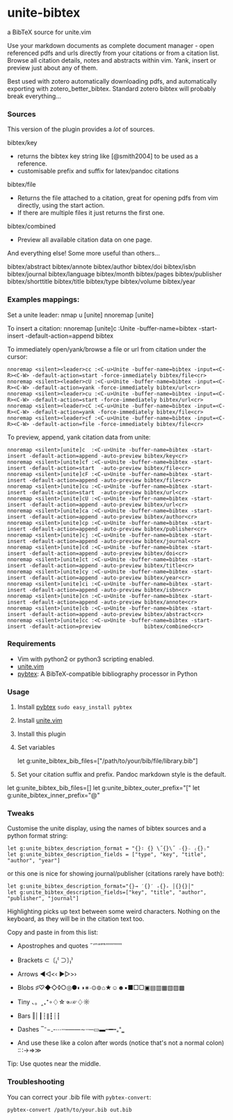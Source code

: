 unite-bibtex
============

a BibTeX source for unite.vim

Use your markdown documents as complete document manager - open referenced pdfs
and urls directly from your citations or from a citation list. Browse all
citation details, notes and abstracts within vim. Yank, insert or preview just
about any of them.

Best used with zotero automatically downloading pdfs, and automatically
exporting with zotero_better_bibtex. Standard zotero bibtex will probably break
everything...


### Sources

This version of the plugin provides a *lot* of sources.

bibtex/key
- returns the bibtex key string like [@smith2004] to be used as a reference.
- customisable prefix and suffix for latex/pandoc citations

bibtex/file
- Returns the file attached to a citation, great for opening pdfs from vim
  directly, using the start action.
- If there are multiple files it just returns the first one.

bibtex/combined
- Preview all available citation data on one page.

And everything else! Some more useful than others...

bibtex/abstract
bibtex/annote
bibtex/author
bibtex/doi
bibtex/isbn
bibtex/journal
bibtex/language
bibtex/month
bibtex/pages
bibtex/publisher
bibtex/shorttitle
bibtex/title
bibtex/type
bibtex/volume
bibtex/year

### Examples mappings:

Set a unite leader:
nmap <leader>u [unite]
nnoremap [unite] <nop>

To insert a citation:
nnoremap <silent>[unite]c       :<C-u>Unite -buffer-name=bibtex   -start-insert -default-action=append      bibtex<cr>

To immediately open/yank/browse a file or url from citation under the cursor:

    nnoremap <silent><leader>cc :<C-u>Unite -buffer-name=bibtex -input=<C-R><C-W> -default-action=start -force-immediately bibtex/file<cr>
    nnoremap <silent><leader>cU :<C-u>Unite -buffer-name=bibtex -input=<C-R><C-W> -default-action=yank -force-immediately bibtex/url<cr>
    nnoremap <silent><leader>cu :<C-u>Unite -buffer-name=bibtex -input=<C-R><C-W> -default-action=start -force-immediately bibtex/url<cr>
    nnoremap <silent><leader>cC :<C-u>Unite -buffer-name=bibtex -input=<C-R><C-W> -default-action=yank -force-immediately bibtex/file<cr>
    nnoremap <silent><leader>cf :<C-u>Unite -buffer-name=bibtex -input=<C-R><C-W> -default-action=file -force-immediately bibtex/file<cr>

To preview, append, yank citation data from unite:

    nnoremap <silent>[unite]c  :<C-u>Unite -buffer-name=bibtex -start-insert -default-action=append -auto-preview bibtex/key<cr>
    nnoremap <silent>[unite]cf :<C-u>Unite -buffer-name=bibtex -start-insert -default-action=start  -auto-preview bibtex/file<cr>
    nnoremap <silent>[unite]cF :<C-u>Unite -buffer-name=bibtex -start-insert -default-action=append -auto-preview bibtex/file<cr>
    nnoremap <silent>[unite]cu :<C-u>Unite -buffer-name=bibtex -start-insert -default-action=start  -auto-preview bibtex/url<cr>
    nnoremap <silent>[unite]cU :<C-u>Unite -buffer-name=bibtex -start-insert -default-action=append -auto-preview bibtex/url<cr>
    nnoremap <silent>[unite]ca :<C-u>Unite -buffer-name=bibtex -start-insert -default-action=append -auto-preview bibtex/author<cr>
    nnoremap <silent>[unite]cp :<C-u>Unite -buffer-name=bibtex -start-insert -default-action=append -auto-preview bibtex/publisher<cr>
    nnoremap <silent>[unite]cj :<C-u>Unite -buffer-name=bibtex -start-insert -default-action=append -auto-preview bibtex/journal<cr>
    nnoremap <silent>[unite]cd :<C-u>Unite -buffer-name=bibtex -start-insert -default-action=append -auto-preview bibtex/doi<cr>
    nnoremap <silent>[unite]ct :<C-u>Unite -buffer-name=bibtex -start-insert -default-action=append -auto-preview bibtex/title<cr>
    nnoremap <silent>[unite]cy :<C-u>Unite -buffer-name=bibtex -start-insert -default-action=append -auto-preview bibtex/year<cr>
    nnoremap <silent>[unite]ci :<C-u>Unite -buffer-name=bibtex -start-insert -default-action=append -auto-preview bibtex/isbn<cr>
    nnoremap <silent>[unite]cn :<C-u>Unite -buffer-name=bibtex -start-insert -default-action=append -auto-preview bibtex/annote<cr>
    nnoremap <silent>[unite]cb :<C-u>Unite -buffer-name=bibtex -start-insert -default-action=append -auto-preview bibtex/abstract<cr>
    nnoremap <silent>[unite]cc :<C-u>Unite -buffer-name=bibtex -start-insert -default-action=preview              bibtex/combined<cr>



### Requirements

- Vim with python2 or python3 scripting enabled.
- [unite.vim](https://github.com/Shougo/unite.vim)
- [pybtex](http://pypi.python.org/pypi/pybtex): A BibTeX-compatible bibliography processor in Python

### Usage

1. Install [pybtex](http://pypi.python.org/pypi/pybtex) `sudo easy_install pybtex`
1. Install [unite.vim](https://github.com/Shougo/unite.vim)
1. Install this plugin
1. Set variables

    let g:unite_bibtex_bib_files=["/path/to/your/bib/file/library.bib"]

1. Set your citation suffix and prefix. Pandoc markdown style is the default.

let g:unite_bibtex_bib_files=[]
let g:unite_bibtex_outer_prefix="["
let g:unite_bibtex_inner_prefix="@"


### Tweaks 

Customise the unite display, using the names of bibtex sources and a python format string:

    let g:unite_bibtex_description_format = "{}∶ {} \˝{}\˝ ₋{}₋ ₍{}₎"
    let g:unite_bibtex_description_fields = ["type", "key", "title", "author", "year"]

or this one is nice for showing journal/publisher (citations rarely have both):

    let g:unite_bibtex_description_format="{}→ ′{}′ ₊{}₊ │{}{}│"
    let g:unite_bibtex_description_fields=["key", "title", "author", "publisher", "journal"]

Highlighting picks up text between some weird characters. Nothing on the keyboard, as they will be in
the citation text too. 

Copy and paste in from this list:
- Apostrophes and quotes  ˝‘’‛“”‟′″‴‵‶‷
- Brackets                ⊂〔₍⁽     ⊃〕₎⁾ 
- Arrows                  ◀◁<‹    ▶▷>› 
- Blobs                   ♯♡◆◇◊○◎●◐◑∗∙⊙⊚⌂★☺☻▪■□▢▣▤▥▦▧▨▩
- Tiny                    、。‸₊⁺∘♢☆☜☞♢☼
- Bars                    ‖│┃┆∥┇┊┋
- Dashes                  ‾⁻−₋‐⋯┄–—―∼┈─▭▬┉━┅₌⁼‗

- And use these like a colon after words (notice that's not a normal colon)
        ∶∷→⇒≫ 

Tip: Use quotes near the middle.

### Troubleshooting

You can correct your .bib file with `pybtex-convert`:

    pybtex-convert /path/to/your.bib out.bib
